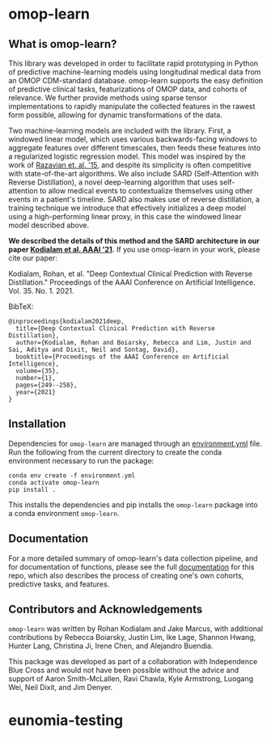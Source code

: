 # omop-learn

## What is omop-learn?

This library was developed in order to facilitate rapid prototyping in Python of predictive machine-learning models using longitudinal medical data from an OMOP CDM-standard database. omop-learn supports the easy definition of predictive clinical tasks, featurizations of OMOP data, and cohorts of relevance. We further provide methods using sparse tensor implementations to rapidly manipulate the collected features in the rawest form possible, allowing for dynamic transformations of the data.

Two machine-learning models are included with the library. First, a windowed linear model, which uses various backwards-facing windows to aggregate features over different timescales, then feeds these features into a regularized logistic regression model. This model was inspired by the work of [Razavian et. al. '15](https://people.csail.mit.edu/dsontag/papers/RazavianEtAl_BigData15.pdf), and despite its simplicity is often competitive with state-of-the-art algorithms. We also include SARD (Self-Attention with Reverse Distillation), a novel deep-learning algorithm that uses self-attention to allow medical events to contextualize themselves using other events in a patient's timeline. SARD also makes use of reverse distillation, a training technique we introduce that effectively initializes a deep model using a high-performing linear proxy, in this case the windowed linear model described above. 

**We described the details of this method and the SARD architecture in our paper [Kodialam et al. AAAI '21](https://arxiv.org/abs/2007.05611).** If you use omop-learn in your work, please cite our paper:

Kodialam, Rohan, et al. "Deep Contextual Clinical Prediction with Reverse Distillation." Proceedings of the AAAI Conference on Artificial Intelligence. Vol. 35. No. 1. 2021.

BibTeX:

    @inproceedings{kodialam2021deep,
      title={Deep Contextual Clinical Prediction with Reverse Distillation},
      author={Kodialam, Rohan and Boiarsky, Rebecca and Lim, Justin and Sai, Aditya and Dixit, Neil and Sontag, David},
      booktitle={Proceedings of the AAAI Conference on Artificial Intelligence},
      volume={35},
      number={1},
      pages={249--258},
      year={2021}
    }

## Installation

Dependencies for `omop-learn` are managed through an [environment.yml](./environment.yml) file. Run the following from the current directory to create the conda environment necessary to run the package:

    conda env create -f environment.yml
    conda activate omop-learn
    pip install .

This installs the dependencies and pip installs the `omop-learn` package into a conda environment `omop-learn`.

## Documentation

For a more detailed summary of omop-learn's data collection pipeline, and for documentation of functions, please see the full [documentation](https://clinicalml.github.io/omop-learn/) for this repo, which also describes the process of creating one's own cohorts, predictive tasks, and features. 

## Contributors and Acknowledgements

`omop-learn` was written by Rohan Kodialam and Jake Marcus, with additional contributions by Rebecca Boiarsky, Justin Lim, Ike Lage, Shannon Hwang, Hunter Lang, Christina Ji, Irene Chen, and Alejandro Buendia.

This package was developed as part of a collaboration with Independence Blue Cross and would not have been possible without the advice and support of Aaron Smith-McLallen, Ravi Chawla, Kyle Armstrong, Luogang Wei, Neil Dixit, and Jim Denyer.
# eunomia-testing
